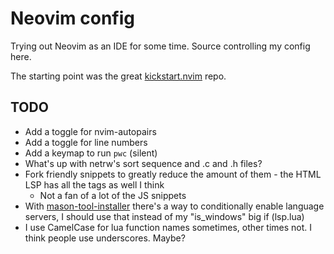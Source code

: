 # Neovim config
Trying out Neovim as an IDE for some time. Source controlling my config here.

The starting point was the great [kickstart.nvim](https://github.com/nvim-lua/kickstart.nvim) repo.

## TODO
- Add a toggle for nvim-autopairs
- Add a toggle for line numbers
- Add a keymap to run `pwc` (silent)
- What's up with netrw's sort sequence and .c and .h files?
- Fork friendly snippets to greatly reduce the amount of them - the HTML LSP has all the tags as well I think
    - Not a fan of a lot of the JS snippets
- With [mason-tool-installer](https://github.com/WhoIsSethDaniel/mason-tool-installer.nvim) there's a way to conditionally enable language servers, I should use that instead of my "is_windows" big if (lsp.lua) 
- I use CamelCase for lua function names sometimes, other times not. I think people use underscores. Maybe?

